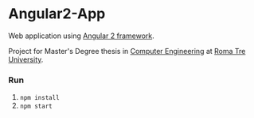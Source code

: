 # Angular2-App
Web application using [Angular 2 framework](http://www.angular.io).

Project for Master's Degree thesis in [Computer Engineering](http://informatica.ing.uniroma3.it) at [Roma Tre University](http://www.uniroma3.it).


### Run
1. `npm install`
2. `npm start`
